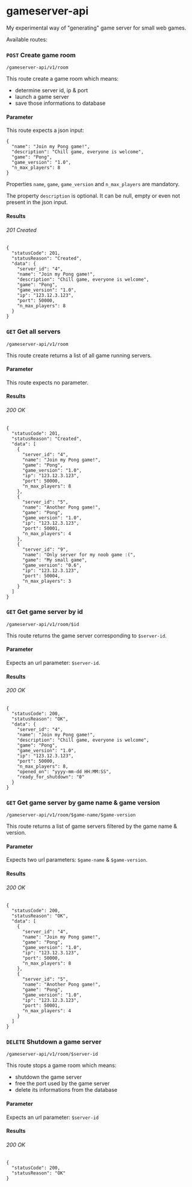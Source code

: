 # gameserver-api
My experimental way of "generating" game server for small web games.

Available routes:

### `POST` Create game room
```
/gameserver-api/v1/room
```
This route create a game room which means:
  - determine server id, ip & port
  - launch a game server
  - save those informations to database

#### Parameter

This route expects a json input:

```
{
  "name": "Join my Pong game!",
  "description": "Chill game, everyone is welcome",
  "game": "Pong",
  "game_version": "1.0",
  "n_max_players": 8
}
```

Properties `name`, `game`, `game_version` and `n_max_players` are mandatory.

The property `description` is optional. It can be null, empty or even not present in the json input.

#### Results

###### 201 Created
```
{
  "statusCode": 201,
  "statusReason": "Created",
  "data": {
    "server_id": "4",
    "name": "Join my Pong game!",
    "description": "Chill game, everyone is welcome",
    "game": "Pong",
    "game_version": "1.0",
    "ip": "123.12.3.123",
    "port": 50000,
    "n_max_players": 8
  }
}
```

### `GET` Get all servers
```
/gameserver-api/v1/room
```
This route create returns a list of all game running servers.

#### Parameter

This route expects no parameter.

#### Results

###### 200 OK
```
{
  "statusCode": 201,
  "statusReason": "Created",
  "data": [
    {
      "server_id": "4",
      "name": "Join my Pong game!",
      "game": "Pong",
      "game_version": "1.0",
      "ip": "123.12.3.123",
      "port": 50000,
      "n_max_players": 8
    },
    {
      "server_id": "5",
      "name": "Another Pong game!",
      "game": "Pong",
      "game_version": "1.0",
      "ip": "123.12.3.123",
      "port": 50001,
      "n_max_players": 4
    },
    {
      "server_id": "9",
      "name": "Only server for my noob game :(",
      "game": "My small game",
      "game_version": "0.6",
      "ip": "123.12.3.123",
      "port": 50004,
      "n_max_players": 3
    }
  ]
}
```

### `GET` Get game server by id
```
/gameserver-api/v1/room/$id
```
This route returns the game server corresponding to `$server-id`.

#### Parameter

Expects an url parameter: `$server-id`.

#### Results

###### 200 OK
```
{
  "statusCode": 200,
  "statusReason": "OK",
  "data": {
    "server_id": "4",
    "name": "Join my Pong game!",
    "description": "Chill game, everyone is welcome",
    "game": "Pong",
    "game_version": "1.0",
    "ip": "123.12.3.123",
    "port": 50000,
    "n_max_players": 8,
    "opened_on": "yyyy-mm-dd HH:MM:SS",
    "ready_for_shutdown": "0"
  }
}
```

### `GET` Get game server by game name & game version
```
/gameserver-api/v1/room/$game-name/$game-version
```
This route returns a list of game servers filtered by the game name & version.
#### Parameter

Expects two url parameters: `$game-name` & `$game-version`.

#### Results

###### 200 OK
```
{
  "statusCode": 200,
  "statusReason": "OK",
  "data": [
    {
      "server_id": "4",
      "name": "Join my Pong game!",
      "game": "Pong",
      "game_version": "1.0",
      "ip": "123.12.3.123",
      "port": 50000,
      "n_max_players": 8
    },
    {
      "server_id": "5",
      "name": "Another Pong game!",
      "game": "Pong",
      "game_version": "1.0",
      "ip": "123.12.3.123",
      "port": 50001,
      "n_max_players": 4
    }
  ]
}
```

### `DELETE` Shutdown a game server
```
/gameserver-api/v1/room/$server-id
```
This route stops a game room which means:
  - shutdown the game server
  - free the port used by the game server
  - delete its informations from the database

#### Parameter

Expects an url parameter: `$server-id`

#### Results

###### 200 OK
```
{
  "statusCode": 200,
  "statusReason": "OK"
}
```
